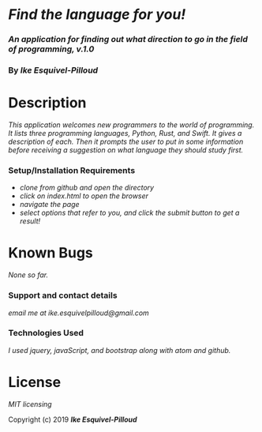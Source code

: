 # _Find the language for you!_

### _An application for finding out what direction to go in the field of programming, v.1.0_

### By _**Ike Esquivel-Pilloud**_

# Description

_This application welcomes new programmers to the world of programming. It lists three programming languages, Python, Rust, and Swift. It gives a description of each. Then it prompts the user to put in some information before receiving a suggestion on what language they should study first._

### Setup/Installation Requirements

* _clone from github and open the directory_
* _click on index.html to open the browser_
* _navigate the page_
* _select options that refer to you, and click the submit button to get a result!_

# Known Bugs

_None so far._

### Support and contact details

_email me at ike.esquivelpilloud@gmail.com_

### Technologies Used

_I used jquery, javaScript, and bootstrap along with atom and github._

# License

_MIT licensing_

Copyright (c) 2019 **_Ike Esquivel-Pilloud_**
